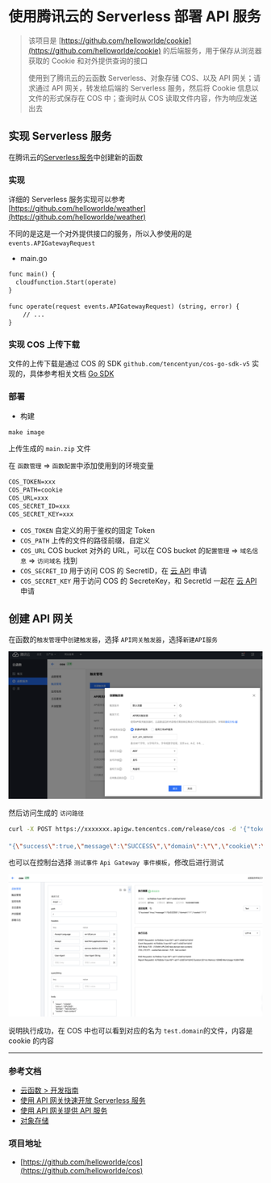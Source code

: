# 使用腾讯云的 Serverless 部署 API 服务

> 该项目是 [https://github.com/helloworlde/cookie](https://github.com/helloworlde/cookie) 的后端服务，用于保存从浏览器获取的 Cookie 和对外提供查询的接口
>
> 使用到了腾讯云的云函数 Serverless、对象存储 COS、以及 API 网关；请求通过 API 网关，转发给后端的 Serverless 服务，然后将 Cookie 信息以文件的形式保存在 COS 中；查询时从 COS 读取文件内容，作为响应发送出去

## 实现 Serverless 服务

在腾讯云的[Serverless服务](https://console.cloud.tencent.com/scf/list?rid=8&ns=default)中创建新的函数

### 实现

详细的 Serverless 服务实现可以参考 [https://github.com/helloworlde/weather](https://github.com/helloworlde/weather)

不同的是这是一个对外提供接口的服务，所以入参使用的是`events.APIGatewayRequest`

- main.go

```
func main() {
  cloudfunction.Start(operate)
}

func operate(request events.APIGatewayRequest) (string, error) {
    // ...
}
```

### 实现 COS 上传下载

文件的上传下载是通过 COS 的 SDK `github.com/tencentyun/cos-go-sdk-v5`
实现的，具体参考相关文档 [Go SDK](https://cloud.tencent.com/document/product/436/31215)

### 部署

- 构建

```shell
make image
```

上传生成的 `main.zip` 文件

在 `函数管理` => `函数配置`中添加使用到的环境变量

```shell
COS_TOKEN=xxx
COS_PATH=cookie
COS_URL=xxx
COS_SECRET_ID=xxx
COS_SECRET_KEY=xxx
```

- `COS_TOKEN` 自定义的用于鉴权的固定 Token
- `COS_PATH` 上传的文件的路径前缀，自定义
- `COS_URL` COS bucket 对外的 URL，可以在 COS bucket 的`配置管理` => `域名信息` => `访问域名` 找到
- `COS_SECRET_ID` 用于访问 COS 的 SecretID，在 [云 API](https://console.cloud.tencent.com/cam/capi) 申请
- `COS_SECRET_KEY` 用于访问 COS 的 SecreteKey，和 SecretId 一起在 [云 API](https://console.cloud.tencent.com/cam/capi) 申请

## 创建 API 网关

在函数的`触发管理`中`创建触发器`，选择 `API网关触发器`，选择`新建API服务`

![api-gateway](dist/api-gateway.png)

然后访问生成的 `访问路径`

```bash
curl -X POST https://xxxxxxx.apigw.tencentcs.com/release/cos -d '{"token": "123456", "action": "UPLOAD", "domain": "test.domain","cookie": "test-content"}'

"{\"success\":true,\"message\":\"SUCCESS\",\"domain\":\"\",\"cookie\":\"\"}"%
```

也可以在控制台选择 `测试事件` `Api Gateway 事件模板`，修改后进行测试

![api-gateway-test](dist/api-gateway-test.png)

说明执行成功，在 COS 中也可以看到对应的名为 `test.domain`的文件，内容是 cookie 的内容

--------

### 参考文档

- [云函数 > 开发指南](https://cloud.tencent.com/document/product/583/9206)
- [使用 API 网关快速开放 Serverless 服务](https://cloud.tencent.com/document/product/628/43941)
- [使用 API 网关提供 API 服务 ](https://cloud.tencent.com/document/product/583/13197)
- [对象存储](https://cloud.tencent.com/document/product/436)

### 项目地址

- [https://github.com/helloworlde/cos](https://github.com/helloworlde/cos)